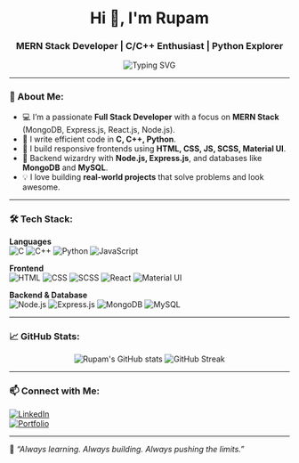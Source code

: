 <h1 align="center">Hi 👋, I'm Rupam</h1>
<h3 align="center">MERN Stack Developer | C/C++ Enthusiast | Python Explorer</h3>

<p align="center">
  <img src="https://readme-typing-svg.demolab.com?font=Fira+Code&pause=1000&color=00F7FF&center=true&vCenter=true&width=435&lines=Turning+Ideas+into+Code...;MERN+Stack+Developer;Full+Stack+Web+Enthusiast;Love+to+Build+and+Break+Things" alt="Typing SVG" />
</p>

---

### 🚀 About Me:
- 💻 I’m a passionate **Full Stack Developer** with a focus on **MERN Stack** (MongoDB, Express.js, React.js, Node.js).
- 🧠 I write efficient code in **C, C++, Python**.
- 🎨 I build responsive frontends using **HTML, CSS, JS, SCSS, Material UI**.
- 💾 Backend wizardry with **Node.js, Express.js**, and databases like **MongoDB** and **MySQL**.
- 💡 I love building **real-world projects** that solve problems and look awesome.

---

### 🛠️ Tech Stack:

**Languages**  
![C](https://img.shields.io/badge/C-00599C?style=for-the-badge&logo=c&logoColor=white)
![C++](https://img.shields.io/badge/C%2B%2B-00599C?style=for-the-badge&logo=c%2B%2B&logoColor=white)
![Python](https://img.shields.io/badge/Python-3776AB?style=for-the-badge&logo=python&logoColor=white)
![JavaScript](https://img.shields.io/badge/JavaScript-323330?style=for-the-badge&logo=javascript&logoColor=F7DF1E)

**Frontend**  
![HTML](https://img.shields.io/badge/HTML5-E34F26?style=for-the-badge&logo=html5&logoColor=white)
![CSS](https://img.shields.io/badge/CSS3-1572B6?style=for-the-badge&logo=css3&logoColor=white)
![SCSS](https://img.shields.io/badge/SCSS-CC6699?style=for-the-badge&logo=sass&logoColor=white)
![React](https://img.shields.io/badge/React-20232A?style=for-the-badge&logo=react&logoColor=61DAFB)
![Material UI](https://img.shields.io/badge/MUI-007FFF?style=for-the-badge&logo=mui&logoColor=white)

**Backend & Database**  
![Node.js](https://img.shields.io/badge/Node.js-339933?style=for-the-badge&logo=nodedotjs&logoColor=white)
![Express.js](https://img.shields.io/badge/Express.js-000000?style=for-the-badge&logo=express&logoColor=white)
![MongoDB](https://img.shields.io/badge/MongoDB-4EA94B?style=for-the-badge&logo=mongodb&logoColor=white)
![MySQL](https://img.shields.io/badge/MySQL-00758F?style=for-the-badge&logo=mysql&logoColor=white)

---

### 📈 GitHub Stats:
<p align="center">
  <img src="https://github-readme-stats.vercel.app/api?username=your-github-username&show_icons=true&theme=tokyonight" alt="Rupam's GitHub stats" />
  <img src="https://github-readme-streak-stats.herokuapp.com/?user=your-github-username&theme=tokyonight" alt="GitHub Streak" />
</p>

---

### 📫 Connect with Me:
[![LinkedIn](https://img.shields.io/badge/LinkedIn-blue?style=for-the-badge&logo=linkedin&logoColor=white)](https://linkedin.com/in/your-linkedin)  
[![Portfolio](https://img.shields.io/badge/Portfolio-000?style=for-the-badge&logo=vercel&logoColor=white)](https://your-portfolio-link.com)

---

🔭 *“Always learning. Always building. Always pushing the limits.”*


<!---
CodeExplorer4267/CodeExplorer4267 is a ✨ special ✨ repository because its `README.md` (this file) appears on your GitHub profile.
You can click the Preview link to take a look at your changes.
--->
